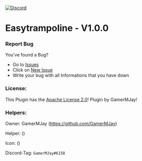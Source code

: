 [![Discord](https://img.shields.io/badge/chat-on%20discord-7289da.svg)](https://discord.gg/RuF5gxRNfQ)
# Easytrampoline - V1.0.0  

### Report Bug
You've found a Bug?
- Go to [Issues](https://github.com/GamerMJay/EasyTrampoline/issues)
- Click on [New Issue](https://github.com/GamerMJay/EasyTrampoline/issues/new/choose)
- Write your bug with all Informations that you have down

### License:
This Plugin has the [Apache License 2.0](/LICENSE)! Plugin by GamerMJay!

### Helpers:
Owner: GamerMJay (https://github.com/GamerMJay)

Helper: ()

Icon: ()

Discord-Tag: `GamerMJay#6158`

